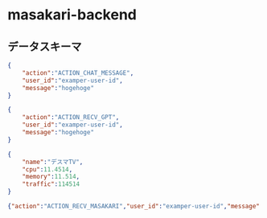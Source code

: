 # masakari-backend


## データスキーマ

```json
{
    "action":"ACTION_CHAT_MESSAGE",
    "user_id":"examper-user-id",
    "message":"hogehoge"
}
```

```json
{
    "action":"ACTION_RECV_GPT",
    "user_id":"examper-user-id",
    "message":"hogehoge"
}
```

```json
{
	"name":"デスマTV",
	"cpu":11.4514,
	"memory":11.514,
	"traffic":114514
}
```

```json
{"action":"ACTION_RECV_MASAKARI","user_id":"examper-user-id","message":"クソコードだ"}
```